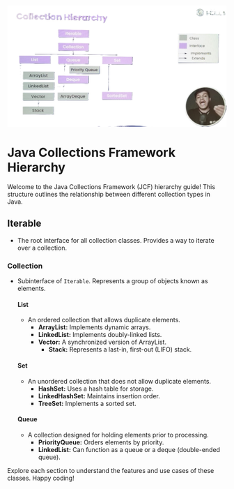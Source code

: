 

![Project Image](/Heirarchy%20Of%20Collection%20Framework/collection.jpeg)


# Java Collections Framework Hierarchy

Welcome to the Java Collections Framework (JCF) hierarchy guide! This structure outlines the relationship between different collection types in Java.

## Iterable
- The root interface for all collection classes. Provides a way to iterate over a collection.

### Collection
- Subinterface of `Iterable`. Represents a group of objects known as elements.
  
  #### List
  - An ordered collection that allows duplicate elements.
    - **ArrayList:** Implements dynamic arrays.
    - **LinkedList:** Implements doubly-linked lists.
    - **Vector:** A synchronized version of ArrayList.
      - **Stack:** Represents a last-in, first-out (LIFO) stack.

  #### Set
  - An unordered collection that does not allow duplicate elements.
    - **HashSet:** Uses a hash table for storage.
    - **LinkedHashSet:** Maintains insertion order.
    - **TreeSet:** Implements a sorted set.

  #### Queue
  - A collection designed for holding elements prior to processing.
    - **PriorityQueue:** Orders elements by priority.
    - **LinkedList:** Can function as a queue or a deque (double-ended queue).

Explore each section to understand the features and use cases of these classes. Happy coding!

